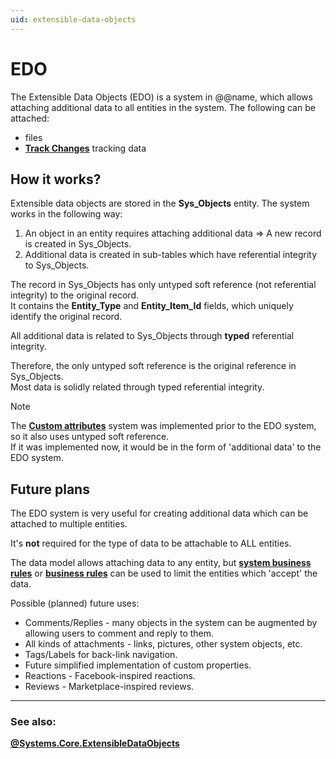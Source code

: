 ```yaml
---
uid: extensible-data-objects
---
```


# EDO

The Extensible Data Objects (EDO) is a system in @@name, which allows attaching additional data to all entities in the system. The following can be attached:

- files
- **[Track Changes](https://docs.erp.net/tech/advanced/data-objects/track-changes.html)** tracking data

## How it works?

Extensible data objects are stored in the **Sys_Objects** entity. The system works in the following way:

1. An object in an entity requires attaching additional data => A new record is created in Sys_Objects. 
2. Additional data is created in sub-tables which have referential integrity to Sys_Objects. 

The record in Sys_Objects has only untyped soft reference (not referential integrity) to the original record. <br> It contains the **Entity_Type** and **Entity_Item_Id** fields, which uniquely identify the original record. 

All additional data is related to Sys_Objects through **typed** referential integrity. 

Therefore, the only untyped soft reference is the original reference in Sys_Objects. <br> Most data is solidly related through typed referential integrity.

> [!NOTE] 
> 
> The **[Custom attributes](https://docs.erp.net/tech/advanced/custom-attributes/index.html)** system was implemented prior to the EDO system, so it also uses untyped soft reference. <br>
> If it was implemented now, it would be in the form of 'additional data' to the EDO system.

## Future plans

The EDO system is very useful for creating additional data which can be attached to multiple entities. 

It's **not** required for the type of data to be attachable to ALL entities.

The data model allows attaching data to any entity, but **[system business rules](https://docs.erp.net/model/templates/template-description-system-business-rules.html)** or **[business rules](https://docs.erp.net/tech/advanced/user-business-rules/index.html)** can be used to limit the entities which 'accept' the data.

Possible (planned) future uses:

- Comments/Replies - many objects in the system can be augmented by allowing users to comment and reply to them.
- All kinds of attachments - links, pictures, other system objects, etc.
- Tags/Labels for back-link navigation.
- Future simplified implementation of custom properties.
- Reactions - Facebook-inspired reactions.
- Reviews - Marketplace-inspired reviews.
------
### See also:

**[@Systems.Core.ExtensibleDataObjects](https://docs.erp.net/model/entities/Systems.Core.ExtensibleDataObjects.html)**
